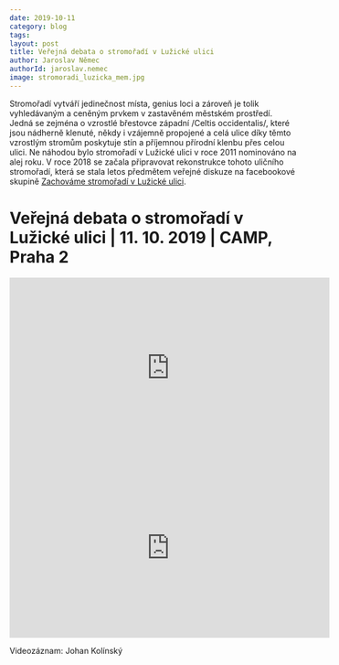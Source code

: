 ```yaml
---
date: 2019-10-11
category: blog
tags: 
layout: post
title: Veřejná debata o stromořadí v Lužické ulici
author: Jaroslav Němec
authorId: jaroslav.nemec
image: stromoradi_luzicka_mem.jpg
---
```

Stromořadí vytváří jedinečnost místa, genius loci a zároveň je tolik vyhledávaným a ceněným prvkem v zastavěném městském prostředí. Jedná se zejména o vzrostlé břestovce západní /Celtis occidentalis/, které jsou nádherně klenuté, někdy i vzájemně propojené a celá ulice díky těmto vzrostlým stromům poskytuje stín a příjemnou přírodní klenbu přes celou ulici. Ne náhodou bylo stromořadí v Lužické ulici v roce 2011 nominováno na alej roku. V roce 2018 se začala připravovat rekonstrukce tohoto uličního stromořadí, která se stala letos předmětem veřejné diskuze na facebookové skupině [Zachováme stromořadí v Lužické ulici](https://www.facebook.com/groups/stromy.luzicka/).

<h1>Veřejná debata o stromořadí v Lužické ulici | 11. 10. 2019 | CAMP, Praha 2</h1>

<iframe width="560" height="315" src="https://www.youtube.com/embed/065RqjM-dEw" frameborder="0" allow="accelerometer; autoplay; encrypted-media; gyroscope; picture-in-picture" allowfullscreen></iframe>


<iframe width="560" height="315" src="https://www.youtube.com/embed/-ljyqUFAk90" frameborder="0" allow="accelerometer; autoplay; encrypted-media; gyroscope; picture-in-picture" allowfullscreen></iframe>

Videozáznam: Johan Kolínský
